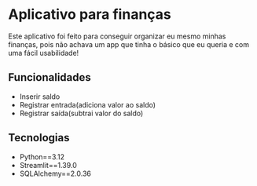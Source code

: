 <h1>Aplicativo para finanças</h1>
<p>Este aplicativo foi feito para conseguir organizar eu mesmo minhas finanças, pois não achava um app que tinha o básico que eu queria e com uma fácil usabilidade!</p>
<h2>Funcionalidades</h2>
<ul>
  <li>Inserir saldo</li>
  <li>Registrar entrada(adiciona valor ao saldo)</li>
  <li>Registrar saída(subtrai valor do saldo)</li>
</ul>
<h2>Tecnologias</h2>
<ul>
  <li>Python==3.12</li>
  <li>Streamlit==1.39.0</li>
  <li>SQLAlchemy==2.0.36</li>
</ul>
